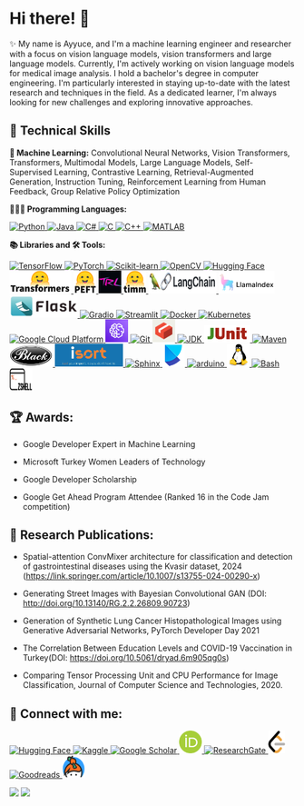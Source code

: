 # Hi there! 👋
✨ My name is Ayyuce, and I'm a machine learning engineer and researcher with a focus on vision language models, vision transformers and large language models. Currently, I'm actively working on vision language models for medical image analysis. I hold a bachelor's degree in computer engineering. I'm particularly interested in staying up-to-date with the latest research and techniques in the field. As a dedicated learner, I'm always looking for new challenges and exploring innovative approaches.

## 🚀 Technical Skills

**🤖 Machine Learning:** Convolutional Neural Networks, Vision Transformers, Transformers, Multimodal Models, Large Language Models, Self-Supervised Learning, Contrastive Learning, Retrieval-Augmented Generation,  Instruction Tuning, Reinforcement Learning from Human Feedback, Group Relative Policy Optimization

**👩🏻‍💻 Programming Languages:**

<p align="left">
  <!-- Python -->
  <a href="https://www.python.org/" target="_blank">
    <img src="https://www.vectorlogo.zone/logos/python/python-icon.svg" alt="Python" width="50" height="50"/>
  </a>
  <!-- Java -->
  <a href="https://www.java.com/" target="_blank">
    <img src="https://www.vectorlogo.zone/logos/java/java-icon.svg" alt="Java" width="50" height="50"/>
  </a>
  <!-- C# -->
  <a href="https://learn.microsoft.com/en-us/dotnet/csharp/" target="_blank">
    <img src="https://upload.wikimedia.org/wikipedia/commons/b/bd/Logo_C_sharp.svg" alt="C#" width="50" height="50"/>
  </a>
  <!-- C -->
  <a href="https://en.wikipedia.org/wiki/C_(programming_language)" target="_blank">
    <img src="https://upload.wikimedia.org/wikipedia/commons/1/18/C_Programming_Language.svg" alt="C" width="50" height="50"/>
  </a>
  <!-- C++ -->
  <a href="https://isocpp.org/" target="_blank">
    <img src="https://upload.wikimedia.org/wikipedia/commons/1/18/ISO_C++_Logo.svg" alt="C++" width="50" height="50"/>
  </a>
  <!-- MATLAB -->
  <a href="https://www.mathworks.com/products/matlab.html" target="_blank">
    <img src="https://upload.wikimedia.org/wikipedia/commons/2/21/Matlab_Logo.png" alt="MATLAB" width="50" height="50"/>
  </a>
</p>


**📚 Libraries and 🛠️ Tools:**
<p align="left">
  <!-- TensorFlow -->
  <a href="https://www.tensorflow.org/" target="_blank">
    <img src="https://www.vectorlogo.zone/logos/tensorflow/tensorflow-icon.svg" alt="TensorFlow" width="40" height="40"/>
  </a>
  <!-- PyTorch -->
  <a href="https://pytorch.org/" target="_blank">
    <img src="https://www.vectorlogo.zone/logos/pytorch/pytorch-icon.svg" alt="PyTorch" width="40" height="40"/>
  </a>
  <!-- Scikit-learn -->
  <a href="https://scikit-learn.org/" target="_blank">
    <img src="https://upload.wikimedia.org/wikipedia/commons/0/05/Scikit_learn_logo_small.svg" alt="Scikit-learn" width="40" height="40"/>
  </a>
  <!-- OpenCV -->
  <a href="https://opencv.org/" target="_blank">
    <img src="https://www.vectorlogo.zone/logos/opencv/opencv-icon.svg" alt="OpenCV" width="40" height="40"/>
  </a>
  <!-- Hugging Face -->
  <a href="https://huggingface.co/" target="_blank">
    <img src="https://huggingface.co/front/assets/huggingface_logo.svg" alt="Hugging Face" width="40" height="40"/>
  </a>
  <!-- Transformers (Badge style) -->
  <a href="https://huggingface.co/transformers/" target="_blank">
    <img src="https://github.com/ayyucedemirbas/ayyucedemirbas/blob/master/logo/transformers.png" alt="Transformers"  height="40"/>
  </a>
  <!-- PEFT (Badge style) -->
  <a href="https://github.com/huggingface/peft" target="_blank">
    <img src="https://github.com/ayyucedemirbas/ayyucedemirbas/blob/master/logo/peft.png" alt="PEFT"  width="40" height="40"/>
  </a>
  <!-- TRL -->
  <a href="https://github.com/lvwerra/trl" target="_blank">
    <img src="https://github.com/ayyucedemirbas/ayyucedemirbas/blob/master/logo/trl.png" alt="TRL"  width="40" height="40"/>
  </a>
  <!-- Timm -->
  <a href="https://github.com/rwightman/pytorch-image-models" target="_blank">
    <img src="https://github.com/ayyucedemirbas/ayyucedemirbas/blob/master/logo/timm.png" alt="Timm"  width="40" height="40"/>
  </a>
  <!-- LangChain -->
  <a href="https://github.com/hwchase17/langchain" target="_blank">
    <img src="https://github.com/ayyucedemirbas/ayyucedemirbas/blob/master/logo/langchain.png" alt="LangChain"  width="120" height="40"/>
  </a>
  <!-- LlamaIndex (Badge style) -->
  <a href="https://github.com/jerryjliu/llama_index" target="_blank">
    <img src="https://github.com/ayyucedemirbas/ayyucedemirbas/blob/master/logo/llamaindex.png" alt="LlamaIndex"  height="40"/>
  </a>
  <!-- Flask -->
  <a href="https://flask.palletsprojects.com/" target="_blank">
    <img src="https://github.com/ayyucedemirbas/ayyucedemirbas/blob/master/logo/flask.png" alt="Flask" width="120" height="40"/>
  </a>
  <!-- Gradio (Badge style) -->
  <a href="https://gradio.app/" target="_blank">
    <img src="https://raw.githubusercontent.com/pheralb/svgl/refs/heads/main/static/library/gradio.svg" alt="Gradio"  width="40" height="40"/>
  </a>
  <!-- Streamlit -->
  <a href="https://streamlit.io/" target="_blank">
    <img src="https://streamlit.io/images/brand/streamlit-mark-color.png" alt="Streamlit" width="40" height="40"/>
  </a>
  <!-- Docker -->
  <a href="https://www.docker.com/" target="_blank">
    <img src="https://www.vectorlogo.zone/logos/docker/docker-icon.svg" alt="Docker" width="40" height="40"/>
  </a>
  <!-- Kubernetes -->
  <a href="https://kubernetes.io/" target="_blank">
    <img src="https://www.vectorlogo.zone/logos/kubernetes/kubernetes-icon.svg" alt="Kubernetes" width="40" height="40"/>
  </a>
  <!-- Google Cloud Platform -->
  <a href="https://cloud.google.com/" target="_blank">
    <img src="https://www.vectorlogo.zone/logos/google_cloud/google_cloud-icon.svg" alt="Google Cloud Platform" width="40" height="40"/>
  </a>
  <!-- Amazon SageMaker (Badge style) -->
  <a href="https://aws.amazon.com/sagemaker/" target="_blank">
    <img src="https://github.com/ayyucedemirbas/ayyucedemirbas/blob/master/logo/Amazon-Sagemaker.jpg" alt="Amazon SageMaker"  width="40" height="40"/>
  </a>
  <!-- Git -->
  <a href="https://git-scm.com/" target="_blank">
    <img src="https://www.vectorlogo.zone/logos/git-scm/git-scm-icon.svg" alt="Git" width="40" height="40"/>
  </a>
  <!-- Git LFS (Badge style) -->
  <a href="https://git-lfs.github.com/" target="_blank">
    <img src="https://github.com/ayyucedemirbas/ayyucedemirbas/blob/master/logo/git-lfs.png" alt="Git LFS"  width="40" height="40"/>
  </a>
  <!-- JDK (Badge style) -->
  <a href="https://openjdk.java.net/" target="_blank">
    <img src="https://www.vectorlogo.zone/logos/java/java-icon.svg" alt="JDK"  width="40" height="40"/>
  </a>
  <!-- JUnit (Badge style) -->
  <a href="https://junit.org/junit5/" target="_blank">
    <img src="https://github.com/ayyucedemirbas/ayyucedemirbas/blob/master/logo/junit.png" alt="JUnit" height="30"/>
  </a>
  <!-- Maven -->
  <a href="https://maven.apache.org/" target="_blank">
    <img src="https://www.vectorlogo.zone/logos/apache_maven/apache_maven-icon.svg" alt="Maven" width="40" height="40"/>
  </a>
  <!-- Black (Badge style) -->
  <a href="https://black.readthedocs.io/en/stable/" target="_blank">
    <img src="https://github.com/ayyucedemirbas/ayyucedemirbas/blob/master/logo/black.png" alt="Black"  height="40"/>
  </a>
  <!-- Isort (Badge style) -->
  <a href="https://pycqa.github.io/isort/" target="_blank">
    <img src="https://github.com/ayyucedemirbas/ayyucedemirbas/blob/master/logo/isort.png" alt="Isort" width="120" height="40"/>
  </a>
  <!-- Sphinx (Badge style) -->
  <a href="https://www.sphinx-doc.org/" target="_blank">
    <img src="https://raw.githubusercontent.com/homarr-labs/dashboard-icons/refs/heads/main/svg/sphinx.svg" alt="Sphinx"  width="40" height="40"/>
  </a>
  <!-- Poetry (Badge style) -->
  <a href="https://python-poetry.org/" target="_blank">
    <img src="https://raw.githubusercontent.com/devicons/devicon/refs/heads/master/icons/poetry/poetry-original.svg" alt="Poetry"  width="40" height="40"/>
  </a>
<!-- Arduino (Badge style) -->
  <a href="https://www.arduino.cc/" target="_blank"> 
    <img src="https://cdn.worldvectorlogo.com/logos/arduino-1.svg" alt="arduino" width="40" height="40"/> </a>
<!-- Linux (Badge style) -->
  <a href="https://www.linux.org/" target="_blank">  
    <img src="https://raw.githubusercontent.com/devicons/devicon/master/icons/linux/linux-original.svg" alt="Linux" width="40" height="40"/> </a>  
<!-- Bash (Badge style) -->
  <a href="https://www.gnu.org/software/bash/" target="_blank">  
    <img src="https://bashlogo.com/img/symbol/png/full_colored_dark.png" alt="Bash" width="40" height="40"/> </a>
<!-- ZSH (Badge style) -->
  <a href="https://www.zsh.org/" target="_blank">  
    <img src="https://github.com/ayyucedemirbas/ayyucedemirbas/blob/master/logo/zsh.png" alt="ZSH" width="40" height="40"/> </a>
</p>


## 🏆 Awards:

- Google Developer Expert in Machine Learning

- Microsoft Turkey Women Leaders of Technology

- Google Developer Scholarship

- Google Get Ahead Program Attendee (Ranked 16 in the Code Jam competition)


## 🔭 Research Publications:

- Spatial-attention ConvMixer architecture for classification and detection of gastrointestinal diseases using the Kvasir dataset, 2024 (https://link.springer.com/article/10.1007/s13755-024-00290-x)

- Generating Street Images with Bayesian Convolutional GAN (DOI: http://doi.org/10.13140/RG.2.2.26809.90723)

- Generation of Synthetic Lung Cancer Histopathological Images using Generative Adversarial Networks, PyTorch Developer Day 2021

- The Correlation Between Education Levels and COVID-19 Vaccination in Turkey(DOI: https://doi.org/10.5061/dryad.6m905qg0s)

- Comparing Tensor Processing Unit and CPU Performance for Image Classification, Journal of Computer Science and Technologies, 2020.


## 🔗 Connect with me:
<p align="left">
  <!-- Hugging Face -->
  <a href="https://huggingface.co/ayyuce" target="_blank">
    <img src="https://huggingface.co/front/assets/huggingface_logo.svg" alt="Hugging Face" width="40" height="40"/>
  </a>
  <!-- Kaggle -->
  <a href="https://www.kaggle.com/ayyuce" target="_blank">
    <img src="https://cdn.jsdelivr.net/gh/devicons/devicon/icons/kaggle/kaggle-original.svg" alt="Kaggle" width="40" height="40"/>
  </a>
  <!-- Google Scholar -->
  <a href="https://scholar.google.com/citations?user=J1Zh37QAAAAJ&hl=en" target="_blank">
    <img src="https://upload.wikimedia.org/wikipedia/commons/c/c7/Google_Scholar_logo.svg" alt="Google Scholar" width="40" height="40"/>
  </a>
  <!-- ORCID -->
  <a href="https://orcid.org/0000-0002-6731-9345" target="_blank">
    <img src="https://github.com/ayyucedemirbas/ayyucedemirbas/blob/master/logo/orcid.png" alt="ORCID" width="40" height="40"/>
  </a>
  <!-- ResearchGate -->
  <a href="https://www.researchgate.net/profile/Ayse-Demirbas" target="_blank">
    <img src="https://cdn.simpleicons.org/researchgate" alt="ResearchGate" width="40" height="40"/>
  </a>
  <!-- LeetCode -->
  <a href="https://leetcode.com/u/ayyuce" target="_blank">
    <img src="https://github.com/ayyucedemirbas/ayyucedemirbas/blob/master/logo/leetcode.png" alt="LeetCode" width="30" height="40"/>
  </a>
  <!-- Goodreads -->
  <a href="https://www.goodreads.com/ayyuce" target="_blank">
    <img src="https://cdn.simpleicons.org/goodreads" alt="Goodreads" width="40" height="40"/>
  </a>
  <!-- Keybase -->
  <a href="https://keybase.io/ayyuce" target="_blank">
    <img src="https://github.com/ayyucedemirbas/ayyucedemirbas/blob/master/logo/keybase.png" alt="Keybase" width="40" height="40"/>
  </a>
</p>



 


![](https://komarev.com/ghpvc/?username=ayyucedemirbas) [![](https://img.shields.io/twitter/follow/demirbasayyuce?style=social)](https://www.twitter.com/demirbasayyuce)


